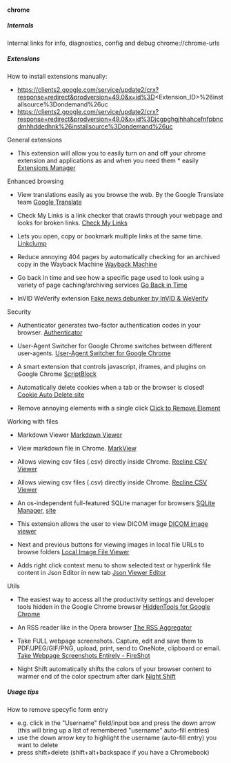 #### chrome

##### Internals

Internal links for info, diagnostics, config and debug chrome://chrome-urls

##### Extensions

How to install extensions manually:

 * https://clients2.google.com/service/update2/crx?response=redirect&prodversion=49.0&x=id%3D<Extension_ID>%26installsource%3Dondemand%26uc
 * https://clients2.google.com/service/update2/crx?response=redirect&prodversion=49.0&x=id%3Djcgpghgjhhahcefnfpbncdmhhddedhnk%26installsource%3Dondemand%26uc


General extensions

 * This extension will allow you to easily turn on and off your chrome extension and applications as and when you need them * easily
   [Extensions Manager](https://chrome.google.com/webstore/detail/extensions-manager/kllcckbicipekmojkcopeameajngoomf)


Enhanced browsing

 * View translations easily as you browse the web. By the Google Translate team
   [Google Translate](https://chrome.google.com/webstore/detail/google-translate/aapbdbdomjkkjkaonfhkkikfgjllcleb?hl=en)

 * Check My Links is a link checker that crawls through your webpage and looks for broken links.
   [Check My Links](https://chrome.google.com/webstore/detail/check-my-links/ojkcdipcgfaekbeaelaapakgnjflfglf)

 * Lets you open, copy or bookmark multiple links at the same time.
   [Linkclump](https://chrome.google.com/webstore/detail/linkclump/lfpjkncokllnfokkgpkobnkbkmelfefj)
 
 * Reduce annoying 404 pages by automatically checking for an archived copy in the Wayback Machine
   [Wayback Machine](https://chrome.google.com/webstore/detail/wayback-machine/fpnmgdkabkmnadcjpehmlllkndpkmiak)
   
 * Go back in time and see how a specific page used to look using a variety of page caching/archiving services
   [Go Back in Time](https://chrome.google.com/webstore/detail/go-back-in-time/hgdahcpipmgehmaaankiglanlgljlakj)
   
 * InVID WeVerify extension
   [Fake news debunker by InVID & WeVerify](https://chrome.google.com/webstore/detail/fake-news-debunker-by-inv/mhccpoafgdgbhnjfhkcmgknndkeenfhe)

 
Security

 * Authenticator generates two-factor authentication codes in your browser.
   [Authenticator](https://chrome.google.com/webstore/detail/authenticator/bhghoamapcdpbohphigoooaddinpkbai)

 * User-Agent Switcher for Google Chrome switches between different user-agents.
   [User-Agent Switcher for Google Chrome](https://chrome.google.com/webstore/detail/user-agent-switcher-for-c/djflhoibgkdhkhhcedjiklpkjnoahfmg)
  
 * A smart extension that controls javascript, iframes, and plugins on Google Chrome
   [ScriptBlock](https://chrome.google.com/webstore/detail/scriptblock/hcdjknjpbnhdoabbngpmfekaecnpajba)
 
 * Automatically delete cookies when a tab or the browser is closed!
   [Cookie Auto Delete](https://chrome.google.com/webstore/detail/cookie-auto-delete/kceglpglilklghkgofolieongaolnaob),[site](https://mybrowseraddon.com/cookie-auto-delete.html)

 * Remove annoying elements with a single click
   [Click to Remove Element](https://chrome.google.com/webstore/detail/click-to-remove-element/jcgpghgjhhahcefnfpbncdmhhddedhnk)


Working with files

 * Markdown Viewer
   [Markdown Viewer](https://chrome.google.com/webstore/detail/markdown-viewer/ckkdlimhmcjmikdlpkmbgfkaikojcbjk)

 * View markdown file in Chrome.
   [MarkView](https://chrome.google.com/webstore/detail/markview/iaddkimmopgchbbnmfmdcophmlnghkim)

 * Allows viewing csv files (.csv) directly inside Chrome.
   [Recline CSV Viewer]()

 * Allows viewing csv files (.csv) directly inside Chrome.
   [Recline CSV Viewer](https://chrome.google.com/webstore/detail/recline-csv-viewer/ibfcfelnbfhlbpelldnngdcklnndhael)

 * An os-independent full-featured SQLite manager for browsers
   [SQLite Manager](https://chrome.google.com/webstore/detail/sqlite-manager/njognipnngillknkhikjecpnbkefclfe), [site](https://add0n.com/sqlite-manager.html)

 * This extension allows the user to view DICOM image
   [DICOM image viewer](https://chrome.google.com/webstore/detail/dicom-image-viewer/ehppmcooahfnlfhhcflpkcjmonkoindc)

 * Next and previous buttons for viewing images in local file URLs to browse folders
   [Local Image File Viewer](https://chrome.google.com/webstore/detail/local-image-file-viewer/lhlckkgdiojkapplglfeomlkjllphilo)
  
 * Adds right click context menu to show selected text or hyperlink file content in Json Editor in new tab
   [Json Viewer Editor](https://chrome.google.com/webstore/detail/json-viewer-editor/emlglgogdlkgaepogbphgkdlpdlchdgg)
   

Utils

 * The easiest way to access all the productivity settings and developer tools hidden in the Google Chrome browser
   [HiddenTools for Google Chrome](https://chrome.google.com/webstore/detail/hiddentools-for-google-ch/jhcdplpmjpchlfjfihdpimbakifjnnda)

 * An RSS reader like in the Opera browser
   [The RSS Aggregator](https://chrome.google.com/webstore/detail/the-rss-aggregator/ffhafkagcdhnhamiaecajogjcfgienom)
  
 * Take FULL webpage screenshots. Capture, edit and save them to PDF/JPEG/GIF/PNG, upload, print, send to OneNote, clipboard or email.
   [Take Webpage Screenshots Entirely - FireShot]()

 * Night Shift automatically shifts the colors of your browser content to warmer end of the color spectrum after dark
   [Night Shift](https://chrome.google.com/webstore/detail/night-shift/fpnlpehjhijpamloppfjljenemeokfio)
   
  
##### Usage tips

How to remove specyfic form entry

 * e.g. click in the "Username" field/input box and press the down arrow (this will bring up a list of remembered "username" auto-fill entries)
 * use the down arrow key to highlight the username (auto-fill entry) you want to delete
 * press shift+delete (shift+alt+backspace if you have a Chromebook)
